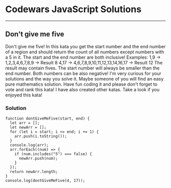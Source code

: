 # Codewars JavaScript Solutions

---

## Don't give me five

Don't give me five!
In this kata you get the start number and the end number of a region
and should return the count of all numbers except numbers with a 5 in it.
The start and the end number are both inclusive!
Examples:
1,9 -> 1,2,3,4,6,7,8,9 -> Result 8
4,17 -> 4,6,7,8,9,10,11,12,13,14,16,17 -> Result 12
The result may contain fives.
The start number will always be smaller than the end number. Both numbers can be also negative!
I'm very curious for your solutions and the way you solve it. Maybe someone of you will find an easy pure mathematics solution.
Have fun coding it and please don't forget to vote and rank this kata!
I have also created other katas. Take a look if you enjoyed this kata!

### Solution

```
function dontGiveMeFive(start, end) {
  let arr = [];
  let newArr = [];
  for (let i = start; i <= end; i += 1) {
    arr.push(i.toString());
  }
  console.log(arr);
  arr.forEach((num) => {
    if (num.includes("5") === false) {
      newArr.push(num);
    }
  });
  return newArr.length;
}
console.log(dontGiveMeFive(4, 17));
```
